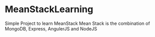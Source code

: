 # MeanStackLearning

Simple Project to learn MeanStack
Mean Stack is the combination of MongoDB, Express, AngulerJS and NodeJS
